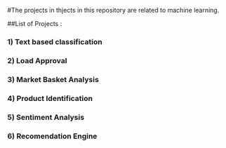#The projects in thjects in this repository are related to machine learning.

##List of Projects : 

### 1) Text based classification
### 2) Load Approval
### 3) Market Basket Analysis
### 4) Product Identification
### 5) Sentiment Analysis
### 6) Recomendation Engine
